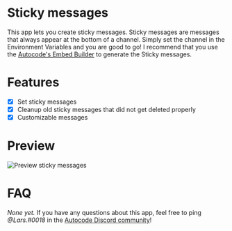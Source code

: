 # Sticky messages
This app lets you create sticky messages. Sticky messages are messages that always appear at the bottom of a channel. Simply set the channel in the Environment Variables and you are good to go! I recommend that you use the [Autocode's Embed Builder](https://autocode.com/tools/discord/embed-builder/) to generate the Sticky messages.

# Features
- [x] Set sticky messages
- [x] Cleanup old sticky messages that did not get deleted properly
- [x] Customizable messages

# Preview
![Preview sticky messages](https://file.coffee/u/eG8_HmZ0IQ72O1.gif)

# FAQ
*None yet.* If you have any questions about this app, feel free to ping *@Lars.#0018* in the [Autocode Discord community](https://discord.gg/autocode)!